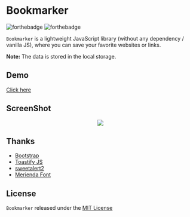 # Bookmarker

![forthebadge](https://forthebadge.com/images/badges/made-with-javascript.svg)  ![forthebadge](https://forthebadge.com/images/badges/built-with-love.svg)

`Bookmarker` is a lightweight JavaScript library (without any dependency / vanilla JS), where you can save your favorite websites or links.

**Note:** The data is stored in the local storage.

## Demo
[Click here](https://mr-mostafa.github.io/Bookmarker/)

## ScreenShot
<p align="center">
    <img src="https://mr-mostafa.github.io/Bookmarker/images/screenshot.png">
</p>

## Thanks
- [Bootstrap](https://github.com/twbs/bootstrap/)
- [Toastify JS](https://github.com/apvarun/toastify-js/)
- [sweetalert2](https://github.com/sweetalert2/sweetalert2/)
- [Merienda Font](https://fonts.google.com/specimen/Merienda)

## License
`Bookmarker` released under the [MIT License](https://opensource.org/licenses/MIT)
